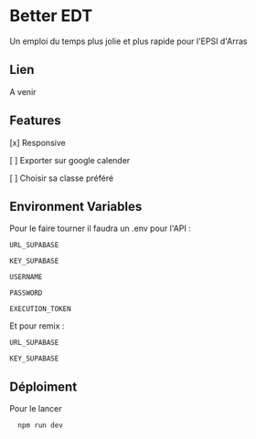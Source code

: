 
# Better EDT

Un emploi du temps plus jolie et plus rapide pour l'EPSI d'Arras




## Lien

A venir


## Features

[x] Responsive

[ ] Exporter sur google calender

[ ] Choisir sa classe préféré



## Environment Variables

Pour le faire tourner il faudra un .env pour l'API :

`URL_SUPABASE`

`KEY_SUPABASE`

`USERNAME`

`PASSWORD`

`EXECUTION_TOKEN`

Et pour remix :

`URL_SUPABASE`

`KEY_SUPABASE`


## Déploiment

Pour le lancer

```bash
  npm run dev
```

